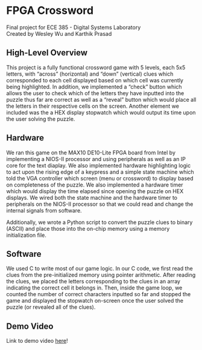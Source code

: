 # FPGA Crossword
Final project for ECE 385 - Digital Systems Laboratory \
Created by Wesley Wu and Karthik Prasad

## High-Level Overview
This project is a fully functional crossword game with 5 levels, each 5x5 letters, with “across” (horizontal) and “down” (vertical) clues which corresponded to each cell displayed based on which cell was currently being highlighted. In addition, we implemented a “check” button which allows the user to check which of the letters they have inputted into the puzzle thus far are correct as well as a “reveal” button which would place all the letters in their respective cells on the screen. Another element we included was the a HEX display stopwatch which would output its time upon the user solving the puzzle.

## Hardware
We ran this game on the MAX10 DE10-Lite FPGA board from Intel by implementing a NIOS-II processor and using peripherals as well as an IP core for the text diaplay. We also implemented hardware highlighting logic to act upon the rising edge of a keypress and a simple state machine which told the VGA controller which screen (menu or crossword) to display based on completeness of the puzzle. We also implemented a hardware timer which would display the time elapsed since opening the puzzle on HEX displays. We wired both the state machine and the hardware timer to peripherals on the NIOS-II processor so that we could read and change the internal signals from software.

Additionally, we wrote a Python script to convert the puzzle clues to binary (ASCII) and place those into the on-chip memory using a memory initialization file.

## Software
We used C to write most of our game logic. In our C code, we first read the clues from the pre-initialized memory using pointer arithmetic. After reading the clues, we placed the letters corresponding to the clues in an array indicating the correct cell it belongs in. Then, inside the game loop, we counted the number of correct characters inputted so far and stopped the game and displayed the stopwatch on-screen once the user solved the puzzle (or revealed all of the clues).

## Demo Video

Link to demo video [here](https://drive.google.com/file/d/1genCxBSWYrUkiHsH-gXq6WMDfNf4uDSd/view?usp=sharing)!